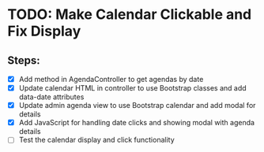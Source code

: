 # TODO: Make Calendar Clickable and Fix Display

## Steps:
- [x] Add method in AgendaController to get agendas by date
- [x] Update calendar HTML in controller to use Bootstrap classes and add data-date attributes
- [x] Update admin agenda view to use Bootstrap calendar and add modal for details
- [x] Add JavaScript for handling date clicks and showing modal with agenda details
- [ ] Test the calendar display and click functionality
